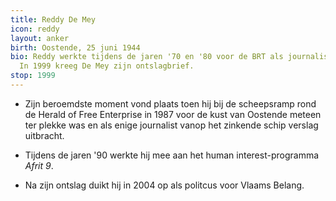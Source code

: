 ```yaml
---
title: Reddy De Mey
icon: reddy
layout: anker
birth: Oostende, 25 juni 1944
bio: Reddy werkte tijdens de jaren '70 en '80 voor de BRT als journalist en verslaggever.
  In 1999 kreeg De Mey zijn ontslagbrief.
stop: 1999
---
```


* Zijn beroemdste moment vond plaats toen hij bij de scheepsramp rond de Herald of Free Enterprise in 1987 voor de kust van Oostende meteen ter plekke was en als enige journalist vanop het zinkende schip verslag uitbracht.

* Tijdens de jaren '90 werkte hij mee aan het human interest-programma <cite>Afrit 9</cite>.

* Na zijn ontslag duikt hij in 2004 op als politcus voor Vlaams Belang.
